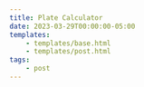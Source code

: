 ```yaml
---
title: Plate Calculator
date: 2023-03-29T00:00:00-05:00
templates:
    - templates/base.html
    - templates/post.html
tags:
    - post
---
```


<div id="platecalcForm" data-component=""></div>
